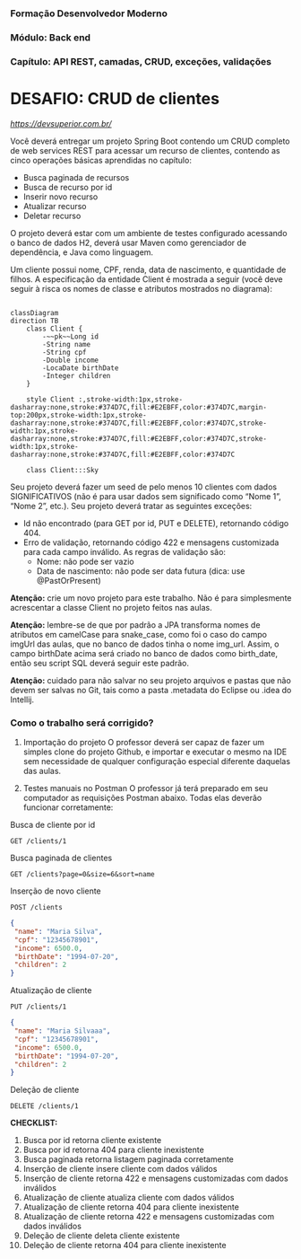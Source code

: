 ### Formação Desenvolvedor Moderno
### Módulo: Back end
### Capítulo: API REST, camadas, CRUD, exceções, validações
# DESAFIO:  CRUD de clientes
*https://devsuperior.com.br/*


Você deverá entregar um projeto Spring Boot contendo um CRUD completo de web services REST para acessar um recurso de clientes, contendo as cinco operações básicas aprendidas no capítulo:

* Busca paginada de recursos
* Busca de recurso por id
* Inserir novo recurso
* Atualizar recurso
* Deletar recurso

O projeto deverá estar com um ambiente de testes configurado acessando o banco de dados H2, deverá usar Maven como gerenciador de dependência, e Java como linguagem.

Um cliente possui nome, CPF, renda, data de nascimento, e quantidade de filhos. A especificação da entidade Client é mostrada a seguir (você deve seguir à risca os nomes de classe e atributos mostrados no diagrama):


```mermaid

classDiagram
direction TB
    class Client {
	    -~~pk~~Long id
	    -String name
	    -String cpf
	    -Double income
		-LocaDate birthDate
		-Integer children
    }

	style Client :,stroke-width:1px,stroke-dasharray:none,stroke:#374D7C,fill:#E2EBFF,color:#374D7C,margin-top:200px,stroke-width:1px,stroke-dasharray:none,stroke:#374D7C,fill:#E2EBFF,color:#374D7C,stroke-width:1px,stroke-dasharray:none,stroke:#374D7C,fill:#E2EBFF,color:#374D7C,stroke-width:1px,stroke-dasharray:none,stroke:#374D7C,fill:#E2EBFF,color:#374D7C
		
	class Client:::Sky

```

Seu projeto deverá fazer um seed de pelo menos 10 clientes com dados SIGNIFICATIVOS (não é para usar dados sem significado como “Nome 1”, “Nome 2”, etc.).
Seu projeto deverá tratar as seguintes exceções:
+ Id não encontrado (para GET por id, PUT e DELETE), retornando código 404.
+ Erro de validação, retornando código 422 e mensagens customizada para cada campo inválido. As regras de validação são:
	- Nome: não pode ser vazio
	- Data de nascimento: não pode ser data futura (dica: use @PastOrPresent)

**Atenção:** crie um novo projeto para este trabalho. Não é para simplesmente acrescentar a classe Client no projeto feitos nas aulas.

**Atenção:** lembre-se de que por padrão a JPA transforma nomes de atributos em camelCase para snake_case, como foi o caso do campo imgUrl das aulas, que no banco de dados tinha o nome img_url. Assim, o campo birthDate acima será criado no banco de dados como birth_date, então seu script SQL deverá seguir este padrão.

**Atenção:** cuidado para não salvar no seu projeto arquivos e pastas que não devem ser salvas no Git, tais como a pasta .metadata do Eclipse ou .idea do Intellij.

### Como o trabalho será corrigido?

1) Importação do projeto
   O professor deverá ser capaz de fazer um simples clone do projeto Github, e importar e executar o mesmo na IDE sem necessidade de qualquer configuração especial diferente daquelas das aulas.

2) Testes manuais no Postman
   O professor já terá preparado em seu computador as requisições Postman abaixo. Todas elas deverão funcionar corretamente:

Busca de cliente por id

`GET /clients/1`

Busca paginada de clientes

`GET /clients?page=0&size=6&sort=name`

Inserção de novo cliente

`POST /clients`

```JSON
{
 "name": "Maria Silva",
 "cpf": "12345678901",
 "income": 6500.0,
 "birthDate": "1994-07-20",
 "children": 2
}
```

Atualização de cliente

`PUT /clients/1`

```JSON
{
 "name": "Maria Silvaaa",
 "cpf": "12345678901",
 "income": 6500.0,
 "birthDate": "1994-07-20",
 "children": 2
}
```

Deleção de cliente

`DELETE /clients/1`


**CHECKLIST:**
1. Busca por id retorna cliente existente
2. Busca por id retorna 404 para cliente inexistente
3. Busca paginada retorna listagem paginada corretamente
4. Inserção de cliente insere cliente com dados válidos
5. Inserção de cliente retorna 422 e mensagens customizadas com dados inválidos
6. Atualização de cliente atualiza cliente com dados válidos
7. Atualização de cliente retorna 404 para cliente inexistente
8. Atualização de cliente retorna 422 e mensagens customizadas com dados inválidos
9. Deleção de cliente deleta cliente existente
10. Deleção de cliente retorna 404 para cliente inexistente 